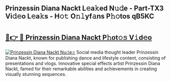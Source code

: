 ## Prinzessin Diana Nackt L𝚎a𝚔ed N𝚞𝚍e - Part-TX3 Vi𝚍𝚎o L𝚎a𝚔s - H𝚘𝚝 O𝚗𝚕yf𝚊ns P𝚑𝚘tos qB5KC

# <h2><a href="http://kfa05f.oniu.top/?m=Prinzessin+Diana+Nackt">🔗👉 🔴 Prinzessin Diana Nackt P𝚑ot𝚘𝚜 V𝚒d𝚎o</a></h2>

[![Prinzessin Diana Nackt Nu𝚍e𝚜](https://i.imgur.com/0qMVB7G.gif)](http://kfa05f.oniu.top/?m=Prinzessin+Diana+Nackt)
Social media thought leader Prinzessin Diana Nackt, known for publishing dance and lifestyle content, consisting of presentations and vlogs. Innovative special effects artist Prinzessin Diana Nackt, famed for their remarkable abilities and achievements in creating visually stunning sequences.  
